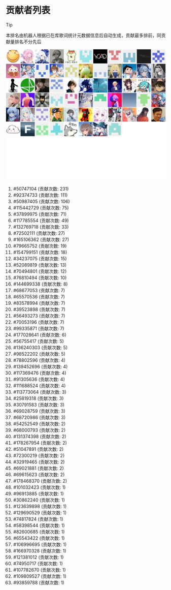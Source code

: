 # 贡献者列表

> [!TIP]
> 本排名由机器人根据已在库歌词统计元数据信息后自动生成，贡献最多排前，同贡献量排名不分先后

![贡献者头像画廊](./CONTRIBUTORS.svg)

1. #50747104 (贡献次数: 231)
2. #92374733 (贡献次数: 111)
3. #50987405 (贡献次数: 106)
4. #115442729 (贡献次数: 75)
5. #37899975 (贡献次数: 71)
6. #117785554 (贡献次数: 49)
7. #132769718 (贡献次数: 33)
8. #72502111 (贡献次数: 27)
9. #165106362 (贡献次数: 27)
10. #79665752 (贡献次数: 19)
11. #154799151 (贡献次数: 18)
12. #34237075 (贡献次数: 15)
13. #52089819 (贡献次数: 13)
14. #70494801 (贡献次数: 12)
15. #76810494 (贡献次数: 10)
16. #144699338 (贡献次数: 8)
17. #68677053 (贡献次数: 7)
18. #65570536 (贡献次数: 7)
19. #83578994 (贡献次数: 7)
20. #39523898 (贡献次数: 7)
21. #56493273 (贡献次数: 7)
22. #70053196 (贡献次数: 7)
23. #99335871 (贡献次数: 7)
24. #177028641 (贡献次数: 6)
25. #56755417 (贡献次数: 5)
26. #136240303 (贡献次数: 5)
27. #98522202 (贡献次数: 5)
28. #78802596 (贡献次数: 4)
29. #139452696 (贡献次数: 4)
30. #117369476 (贡献次数: 4)
31. #91305636 (贡献次数: 4)
32. #111688524 (贡献次数: 4)
33. #113773064 (贡献次数: 3)
34. #25819318 (贡献次数: 3)
35. #30791583 (贡献次数: 3)
36. #69028759 (贡献次数: 3)
37. #68720986 (贡献次数: 3)
38. #54252549 (贡献次数: 2)
39. #68000793 (贡献次数: 2)
40. #131374398 (贡献次数: 2)
41. #178267954 (贡献次数: 2)
42. #51047891 (贡献次数: 2)
43. #72300219 (贡献次数: 2)
44. #32919465 (贡献次数: 2)
45. #69021881 (贡献次数: 2)
46. #69615623 (贡献次数: 2)
47. #178468370 (贡献次数: 2)
48. #101032423 (贡献次数: 1)
49. #96913885 (贡献次数: 1)
50. #30862240 (贡献次数: 1)
51. #123639898 (贡献次数: 1)
52. #129690529 (贡献次数: 1)
53. #74817824 (贡献次数: 1)
54. #58398544 (贡献次数: 1)
55. #82600685 (贡献次数: 1)
56. #65543422 (贡献次数: 1)
57. #106996695 (贡献次数: 1)
58. #166970328 (贡献次数: 1)
59. #121381012 (贡献次数: 1)
60. #74950717 (贡献次数: 1)
61. #107782670 (贡献次数: 1)
62. #109809527 (贡献次数: 1)
63. #93859788 (贡献次数: 1)
